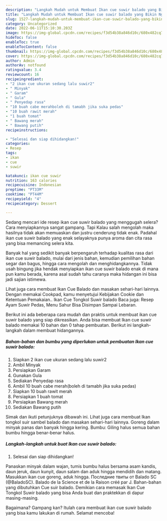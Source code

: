 ```yaml
---
description: "Langkah Mudah untuk Membuat Ikan cue suwir balado yang Bikin Ngiler, Buat Buka Puasa Enak"
title: "Langkah Mudah untuk Membuat Ikan cue suwir balado yang Bikin Ngiler, Buat Buka Puasa Enak"
slug: 1527-langkah-mudah-untuk-membuat-ikan-cue-suwir-balado-yang-bikin-ngiler-buat-buka-puasa-enak
category: Uncategorized
date: 2022-06-11T15:10:30.203Z
image: https://img-global.cpcdn.com/recipes/f3d54b38a846d10c/680x482cq70/ikan-cue-suwir-balado-foto-resep-utama.jpg
hideToc: false
enableToc: true
enableTocContent: false
thumbnail: https://img-global.cpcdn.com/recipes/f3d54b38a846d10c/680x482cq70/ikan-cue-suwir-balado-foto-resep-utama.jpg
cover: https://img-global.cpcdn.com/recipes/f3d54b38a846d10c/680x482cq70/ikan-cue-suwir-balado-foto-resep-utama.jpg
author: Admin
authorAv: notfound
ratingvalue: 3.4
reviewcount: 16
recipeingredient:
- "2 ikan cue ukuran sedang lalu suwir2"
- " Minyak"
- " Garam"
- " Gula"
- " Penyedap rasa"
- "10 buah cabe merahboleh di tamabh jika suka pedas"
- "10 buah rawit merah"
- "1 buah tomat"
- " Bawang merah"
- " Bawang putih"
recipeinstructions:

- "Selesai dan siap dihidangkan!"
categories:
- Resep
tags:
- ikan
- cue
- suwir

katakunci: ikan cue suwir 
nutrition: 163 calories
recipecuisine: Indonesian
preptime: "PT33M"
cooktime: "PT44M"
recipeyield: "4"
recipecategory: Dessert

---
```



Sedang mencari ide resep ikan cue suwir balado yang menggugah selera? Cara menyiapkannya sangat gampang. Tapi Kalau salah mengolah maka hasilnya tidak akan memuaskan dan justru cenderung tidak enak. Padahal ikan cue suwir balado yang enak selayaknya punya aroma dan cita rasa yang bisa memancing selera kita.


Banyak hal yang sedikit banyak berpengaruh terhadap kualitas rasa dari ikan cue suwir balado, mulai dari jenis bahan, kemudian pemilihan bahan segar dan bagus, hingga cara mengolah dan menghidangkannya. Tidak usah bingung jika hendak menyiapkan ikan cue suwir balado enak di mana pun kamu berada, karena asal sudah tahu caranya maka hidangan ini bisa jadi sajian istimewa.

Lihat juga cara membuat Ikan Cue Balado dan masakan sehari-hari lainnya. Dengan memakai Cookpad, kamu menyetujui Kebijakan Cookie dan Ketentuan Pemakaian.. Ikan Cue Tongkol Suwir balado Baca juga: Resep Ayam Suwir Pedas, Menu Sahur Bisa Disimpan Sampai Lebaran.


Berikut ini ada beberapa cara mudah dan praktis untuk membuat ikan cue suwir balado yang siap dikreasikan. Anda bisa membuat Ikan cue suwir balado memakai 10 bahan dan 0 tahap pembuatan. Berikut ini langkah-langkah dalam membuat hidangannya.

<!--inarticleads1-->

##### Bahan-bahan dan bumbu yang diperlukan untuk pembuatan Ikan cue suwir balado:

1. Siapkan 2 ikan cue ukuran sedang lalu suwir2
1. Ambil  Minyak
1. Persiapkan  Garam
1. Gunakan  Gula
1. Sediakan  Penyedap rasa
1. Ambil 10 buah cabe merah(boleh di tamabh jika suka pedas)
1. Siapkan 10 buah rawit merah
1. Persiapkan 1 buah tomat
1. Persiapkan  Bawang merah
1. Sediakan  Bawang putih


Simak dan ikuti petunjuknya dibawah ini. Lihat juga cara membuat Ikan tongkol suir sambel balado dan masakan sehari-hari lainnya. Goreng dalam minyak panas dan banyak hingga kering. Bumbu: Giling halus semua bahan bumbu hingga benar-benar halus. 

<!--inarticleads2-->

##### Langkah-langkah untuk buat Ikan cue suwir balado:


1. Selesai dan siap dihidangkan!

Panaskan minyak dalam wajan, tumis bumbu halus bersama asam kandis, daun jeruk, daun kunyit, daun salam dan aduk hingga mendidih dan matang. Masukkan ikan cue goreng, aduk hingga. Последние твиты от Balado SC ‍(@BaladoSC). Balado de la Science et de la Raison créé par J. Bahan-bahan yang dibutuhkan Cue suir balado. Demikian cara memasak Ikan Cue Tongkol Suwir balado yang bisa Anda buat dan praktekkan di dapur masing-masing. 

Bagaimana? Gampang kan? Itulah cara membuat ikan cue suwir balado yang bisa kamu lakukan di rumah. Selamat mencoba!

